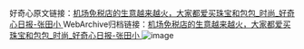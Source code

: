 好奇心原文链接：[机场免税店的生意越来越火，大家都爱买珠宝和包包_时尚_好奇心日报-张田小 ](https://www.qdaily.com/articles/12410.html)
WebArchive归档链接：[机场免税店的生意越来越火，大家都爱买珠宝和包包_时尚_好奇心日报-张田小 ](http://web.archive.org/web/20170325225335/http://www.qdaily.com:80/articles/12410.html)
![image](http://ww3.sinaimg.cn/large/007d5XDply1g3wjs0irx4j30u02qab29)